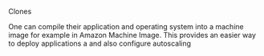 Clones

One can compile their application and operating system into a machine image for example in Amazon Machine Image. This provides an easier way to deploy applications a
and also configure autoscaling
